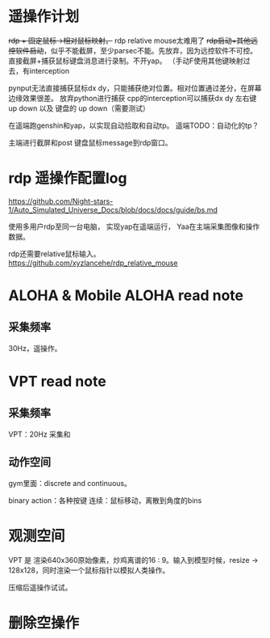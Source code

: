 # 遥操作计划

~~rdp + 固定鼠标->相对鼠标映射。~~ rdp relative mouse太难用了
~~rdp启动+其他远控软件启动~~，似乎不能截屏，至少parsec不能。先放弃，因为远控软件不可控。
直接截屏+捕获鼠标键盘消息进行录制。不开yap。
（手动F使用其他键映射过去，有interception

pynput无法直接捕获鼠标dx dy，只能捕获绝对位置。相对位置通过差分，在屏幕边缘效果很差。
放弃python进行捕获
cpp的interception可以捕获dx dy 左右键 up down 以及 键盘的 up down（需要测试）




在遥端跑genshin和yap，以实现自动拾取和自动tp。
遥端TODO：自动化的tp？

主端进行截屏和post 键盘鼠标message到rdp窗口。

# rdp 遥操作配置log

https://github.com/Night-stars-1/Auto_Simulated_Universe_Docs/blob/docs/docs/guide/bs.md


使用多用户rdp至同一台电脑，
实现yap在遥端运行，
Yaa在主端采集图像和操作数据。

rdp还需要relative鼠标输入。
https://github.com/xyzlancehe/rdp_relative_mouse


# ALOHA & Mobile ALOHA read note

## 采集频率

30Hz，遥操作。

# VPT read note
## 采集频率



VPT：20Hz 采集和

## 动作空间 


gym里面：discrete and continuous。

binary action：各种按键
连续：鼠标移动，离散到角度的bins




# 观测空间

VPT 是 渲染640x360原始像素，炒鸡离谱的16 : 9。输入到模型时候，resize -> 128x128，同时渲染一个鼠标指针以模拟人类操作。




压缩后遥操作试试。

# 删除空操作

